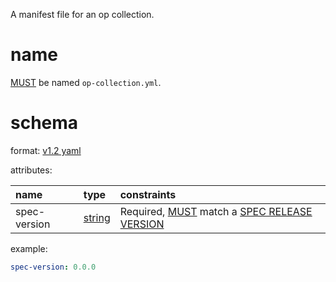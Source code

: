 A manifest file for an op collection.

# name

[MUST](index.md#requirements) be named `op-collection.yml`.

# schema

format: [v1.2 yaml](http://www.yaml.org/spec/1.2/spec.html)

attributes:

| name         | type                                    | constraints                                                                                                 |
|:-------------|:----------------------------------------|:------------------------------------------------------------------------------------------------------------|
| spec-version | [string](http://yaml.org/type/str.html) | Required, [MUST](index.md#requirements) match a [SPEC RELEASE VERSION](index.md#spec_release_version) |

example:
```YAML
spec-version: 0.0.0
```
